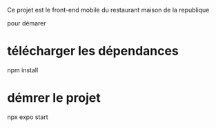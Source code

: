 Ce projet est le front-end mobile du restaurant maison de la republique

pour démarer
# télécharger les dépendances
npm install

# démrer le projet 
npx expo start
